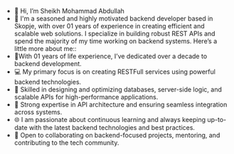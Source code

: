 - 👋 Hi, I’m Sheikh Mohammad Abdullah
- 👀 I'm a seasoned and highly motivated backend developer based in Skopje, with over 01 years of experience in creating efficient and scalable web solutions. I specialize in 
     building robust REST APIs and spend the majority of my time working on backend systems. Here’s a little more about me::
- 🌱With 01 years of life experience, I’ve dedicated over a decade to backend development.
- 💻 My primary focus is on creating RESTFull services using powerful backend technologies.
- 🌟 Skilled in designing and optimizing databases, server-side logic, and scalable APIs for high-performance applications.
- 🔄 Strong expertise in API architecture and ensuring seamless integration across systems.
- 🌐 I am passionate about continuous learning and always keeping up-to-date with the latest backend technologies and best
      practices.
- 🤝 Open to collaborating on backend-focused projects, mentoring, and contributing to the tech community.
<!---
Abdullah5590/Abdullah5590 is a ✨ special ✨ repository because its `README.md` (this file) appears on your GitHub profile.
You can click the Preview link to take a look at your changes.
--->
